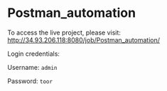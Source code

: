 # Postman_automation
To access the live project, please visit: http://34.93.206.118:8080/job/Postman_automation/

Login credentials:

Username: `admin`

Password: `toor`
